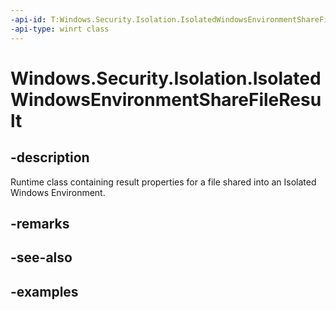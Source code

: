 ```yaml
---
-api-id: T:Windows.Security.Isolation.IsolatedWindowsEnvironmentShareFileResult
-api-type: winrt class
---
```


# Windows.Security.Isolation.IsolatedWindowsEnvironmentShareFileResult

<!--
public sealed class IsolatedWindowsEnvironmentShareFileResult
-->


## -description
Runtime class containing result properties for a file shared into an Isolated Windows Environment.

## -remarks

## -see-also

## -examples


